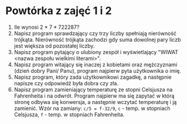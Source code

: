 # Powtórka z zajęć 1 i 2

1. Ile wynosi 2 \* 7 \* 722287?
2. Napisz program sprawdzający czy trzy liczby spełniają nierówność trójkąta. Nierówność trójkąta zachodzi gdy suma dowolnej pary liczb jest większa od pozostałej liczby.
3. Napisz program pytający o ulubiony zespół i wyświetlający "WIWAT \<nazwa zespołu wielkimi literami\>".
4. Napisz program witający się inaczej z kobietami oraz mężczyznami (dzień dobry Pani/ Panu), program najpierw pyta użytkownika o imię.
5. Napisz program, który zada użytkownikowi zagadkę, a następnie napisze czy odpowiedź była dobra czy zła.
6. Napisz program zamieniający temperaturę ze stopni Celsjusza na Fahrenheita i na odwrót. Program najpierw ma się zapytać w którą stronę odbywa się konwersja, a następnie wczytać temperaturę i ją zamienić. Wzór na zamiany: `c/5 = f-32/9`, `c` - temp. w stopniach Celsjusza, `f` - temp. w stopniach Fahrenheita.
